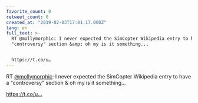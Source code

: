 ```yaml
---
favorite_count: 0
retweet_count: 0
created_at: "2019-02-03T17:01:17.000Z"
lang: en
full_text: >-
  RT @mollymorphic: I never expected the SimCopter Wikipedia entry to have a
  "controversy" section &amp; oh my is it something...


  https://t.co/u…
---
```


RT [@mollymorphic](https://twitter.com/mollymorphic): I never expected the
SimCopter Wikipedia entry to have a "controversy" section &amp; oh my is it
something...

https://t.co/u…
